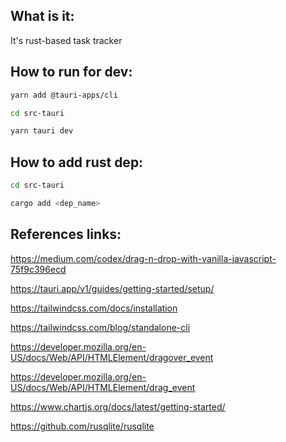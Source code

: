 ## What is it:

It's rust-based task tracker

## How to run for dev:

```bash
yarn add @tauri-apps/cli
```

```bash
cd src-tauri
```

```bash
yarn tauri dev
```

## How to add rust dep:
```bash
cd src-tauri
```

```bash
cargo add <dep_name>
```

## References links:

https://medium.com/codex/drag-n-drop-with-vanilla-javascript-75f9c396ecd

https://tauri.app/v1/guides/getting-started/setup/

https://tailwindcss.com/docs/installation

https://tailwindcss.com/blog/standalone-cli

https://developer.mozilla.org/en-US/docs/Web/API/HTMLElement/dragover_event

https://developer.mozilla.org/en-US/docs/Web/API/HTMLElement/drag_event

https://www.chartjs.org/docs/latest/getting-started/

https://github.com/rusqlite/rusqlite